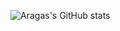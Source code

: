 ![Aragas's GitHub stats](https://github-readme-stats-one-bice.vercel.app/api?username=Aragas&show_icons=true&include_all_commits=true&count_private=true&role=OWNER,ORGANIZATION_MEMBER&bg_color=ffffff00&text_color=777777&title_color=777777&icon_color=FF4500)
